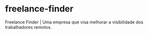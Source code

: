 # freelance-finder
Freelance Finder | Uma empresa que visa melhorar a visibilidade dos trabalhadores remotos.
